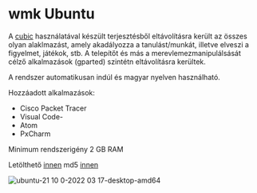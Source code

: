 # wmk Ubuntu

A [cubic](https://github.com/PJ-Singh-001/Cubic) használatával készült terjesztésből eltávolításra került  az összes olyan alaklmazást, amely akadályozza a tanulást/munkát, illetve elveszi a figyelmet, játékok, stb.
A telepítőt és más a merevlemezmanipulálsását célző alkalmazások (gparted) szintétn eltávolításra kerültek.

A rendszer automatikusan indúl és magyar nyelven használható.

Hozzáadott alkalmazások:
- Cisco Packet Tracer
- Visual Code-
- Atom
- PxCharm

Minimum rendszerigény 2 GB RAM

Letölthető [innen](https://mega.nz/file/4wBChDDB#fKLFRV8NL4gjtRrtN-c_2M5C8rFSm-OEgXSpioZ1QRs)
md5 [innen](https://mega.nz/file/Yh4ymboY#KHa4mLsV_xX7d5C8dNdvsBWf2vgUI_WUlmTmNTRE8RI)

![ubuntu-21 10 0-2022 03 17-desktop-amd64](https://user-images.githubusercontent.com/53403093/225569458-48d2db05-2ccb-4cf6-b166-c2e05670df84.png)
